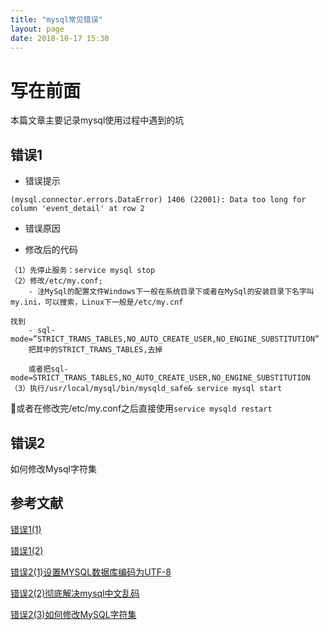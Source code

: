 ```yaml
---
title: "mysql常见错误"
layout: page
date: 2018-10-17 15:30
---
```


# 写在前面
本篇文章主要记录mysql使用过程中遇到的坑

## 错误1
- 错误提示
```
(mysql.connector.errors.DataError) 1406 (22001): Data too long for column 'event_detail' at row 2
```
- 错误原因

- 修改后的代码
```
（1）先停止服务：service mysql stop
（2）修改/etc/my.conf;
    - 注MySql的配置文件Windows下一般在系统目录下或者在MySql的安装目录下名字叫my.ini，可以搜索，Linux下一般是/etc/my.cnf

找到
    - sql-mode=”STRICT_TRANS_TABLES,NO_AUTO_CREATE_USER,NO_ENGINE_SUBSTITUTION”
    把其中的STRICT_TRANS_TABLES,去掉

    或者把sql-mode=STRICT_TRANS_TABLES,NO_AUTO_CREATE_USER,NO_ENGINE_SUBSTITUTION
（3）执行/usr/local/mysql/bin/mysqld_safe& service mysql start
```
或者在修改完/etc/my.conf之后直接使用```service mysqld restart```

## 错误2
如何修改Mysql字符集


## 参考文献
[错误1(1)](https://blog.csdn.net/weixin_37887248/article/details/80612021)

[错误1(2)](https://blog.csdn.net/dehu_zhou/article/details/52818484)

[错误2(1)设置MYSQL数据库编码为UTF-8](https://www.cnblogs.com/liyingxiang/p/5877764.html)

[错误2(2)彻底解决mysql中文乱码](https://www.cnblogs.com/zhchoutai/p/7364835.html)

[错误2(3)如何修改MySQL字符集](http://www.cnblogs.com/HondaHsu/p/3640180.html)